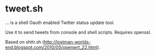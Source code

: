 # tweet.sh

... is a shell Oauth enabled Twitter status update tool.

Use it to send tweets from console and shell scripts. Requires openssl.

Based on shttr.sh (http://lostman-worlds-end.blogspot.com/2010/05/openwrt_22.html).
